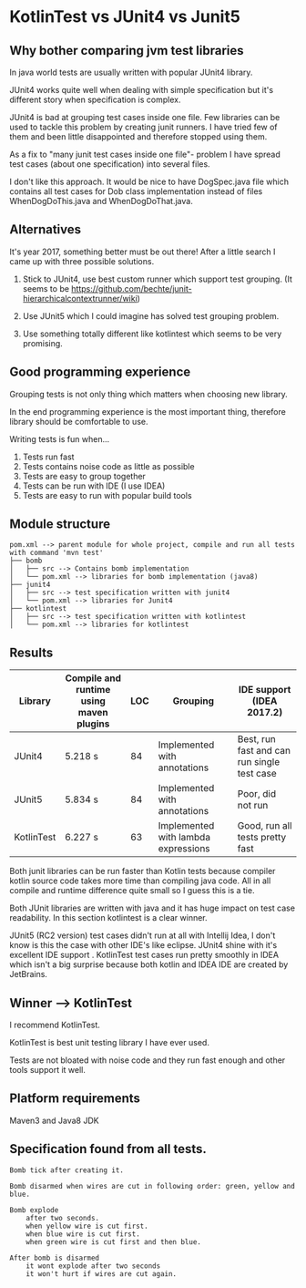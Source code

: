 # KotlinTest vs JUnit4 vs Junit5

## Why bother comparing jvm test libraries

In java world tests are usually written with popular JUnit4 library.

JUnit4 works quite well when dealing with simple specification
but it's different story when specification is complex.

JUnit4 is bad at grouping test cases inside one file.
Few libraries can be used to tackle this problem by creating junit runners.
I have tried few of them and been little disappointed and therefore stopped using them.

As a fix to "many junit test cases inside one file"- problem I have
spread test cases (about one specification) into several files.

I don't like this approach. It would be nice to have DogSpec.java file
which contains all test cases for Dob class implementation instead of
files WhenDogDoThis.java and WhenDogDoThat.java.

## Alternatives

It's year 2017, something better must be out there!
After a little search I came up with three possible solutions.

1) Stick to JUnit4, use best custom runner which support test grouping.
(It seems to be https://github.com/bechte/junit-hierarchicalcontextrunner/wiki)

2) Use JUnit5 which I could imagine has solved test grouping problem.

3) Use something totally different like kotlintest which seems to be very promising.

## Good programming experience

Grouping tests is not only thing which matters when choosing new library.

In the end programming experience is the most important thing,
therefore library should be comfortable to use.

Writing tests is fun when...

1. Tests run fast
1. Tests contains noise code as little as possible
1. Tests are easy to group together
1. Tests can be run with IDE (I use IDEA)
1. Tests are easy to run with popular build tools

## Module structure

```
pom.xml --> parent module for whole project, compile and run all tests with command 'mvn test'
├── bomb
│   ├── src --> Contains bomb implementation
│   └── pom.xml --> libraries for bomb implementation (java8)
├── junit4
│   ├── src --> test specification written with junit4
│   └── pom.xml --> libraries for Junit4
├── kotlintest
│   ├── src --> test specification written with kotlintest
│   └── pom.xml --> libraries for kotlintest
```


## Results

| Library    	| Compile and runtime using maven plugins 	| LOC 	| Grouping                            	| IDE support (IDEA 2017.2)                   	|
|------------	|-----------------------------------------	|-----	|-------------------------------------	|---------------------------------------------	|
| JUnit4     	| 5.218 s                                 	| 84  	| Implemented with annotations        	| Best, run fast and can run single test case 	|
| JUnit5     	| 5.834 s                                 	| 84  	| Implemented with annotations        	| Poor, did not run                           	|
| KotlinTest 	| 6.227 s                                 	| 63  	| Implemented with lambda expressions 	| Good, run all tests pretty fast             	|

Both junit libraries can be run faster than Kotlin tests because compiler
kotlin source code takes more time than compiling java code. All in all
compile and runtime difference quite small so I guess this is a tie.

Both JUnit libraries are written with java and it has huge impact on
test case readability. In this section kotlintest is a clear winner.

JUnit5 (RC2 version) test cases didn't run at all with Intellij Idea,
I don't know is this the case with other IDE's like eclipse.
JUnit4 shine with it's excellent IDE support .
KotlinTest test cases run pretty smoothly in IDEA which isn't a big surprise
because both kotlin and IDEA IDE are created by JetBrains.

## Winner --> KotlinTest

I recommend KotlinTest.

KotlinTest is best unit testing library I have ever used.

Tests are not bloated with noise code and they run fast enough
and other tools support it well.

## Platform requirements
Maven3 and Java8 JDK

## Specification found from all tests.

```
Bomb tick after creating it.

Bomb disarmed when wires are cut in following order: green, yellow and blue.

Bomb explode
    after two seconds.
    when yellow wire is cut first.
    when blue wire is cut first.
    when green wire is cut first and then blue.

After bomb is disarmed
    it wont explode after two seconds
    it won't hurt if wires are cut again.

```


